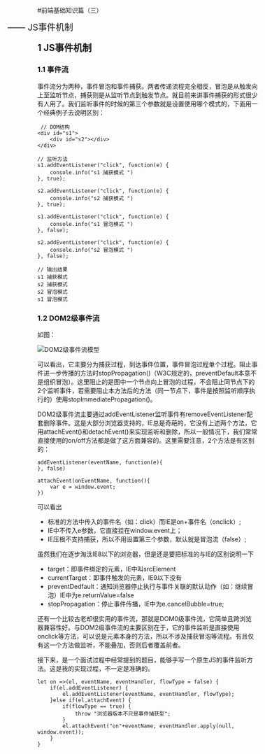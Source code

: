 #前端基础知识篇（三）

<span style="position: absolute; left: 160px; font-size:20px;">—— JS事件机制</span><br />
## 1 JS事件机制

### 1.1 事件流
事件流分为两种，事件冒泡和事件捕获。两者传递流程完全相反，冒泡是从触发向上至监听节点，捕获则是从监听节点到触发节点。就目前来讲事件捕获的形式很少有人用了。我们监听事件的时候的第三个参数就是设置使用哪个模式的，下面用一个经典例子去说明区别：

     // DOM结构
    <div id="s1">
        <div id="s2"></div>
    </div>
    
    // 监听方法
    s1.addEventListener("click", function(e) {
        console.info("s1 捕获模式 ")
    }, true);

    s2.addEventListener("click", function(e) {
        console.info("s2 捕获模式 ")
    }, true);

    s1.addEventListener("click", function(e) {
        console.info("s1 冒泡模式 ")
    }, false);

    s2.addEventListener("click", function(e) {
        console.info("s2 冒泡模式 ")
    }, false);

    // 输出结果
    s1 捕获模式
    s2 捕获模式
    s2 冒泡模式
    s1 冒泡模式

### 1.2 DOM2级事件流
如图：

![DOM2级事件流模型](https://i.imgur.com/XzWbTv9.png)

可以看出，它主要分为捕获过程，到达事件位置，事件冒泡过程单个过程。阻止事件进一步传播的方法时stopPropagation()（W3C规定的，preventDefault本意不是组织冒泡）。这里阻止的是图中一个节点向上冒泡的过程，不会阻止同节点下的2个监听事件，若需要阻止本方法后的方法（同一节点下，事件是按照监听顺序执行的）使用stopImmediatePropagation()。

DOM2级事件流主要通过addEventListener监听事件有removeEventListener配套删除事件。这是大部分浏览器支持的，IE总是奇葩的，它没有上述两个方法，它用attachEvent()和detachEvent()来实现监听和删除，所以一般情况下，我们常常直接使用的on/off方法都是做了这方面兼容的。这里需要注意，2个方法是有区别的：

    addEventListener(eventName, function(e){
    }, false)

    attachEvent(onEventName, function(){
        var e = window.event;
    })

可以看出

- 标准的方法中传入的事件名（如：click）而IE是on+事件名（onclick）;
- IE中不传入e参数，它直接挂在window.event上；
- IE压根不支持捕获，所以不用设置第三个参数，默认就是冒泡流（false）;

虽然我们在逐步淘汰IE8以下的浏览器，但是还是要把标准的与IE的区别说明一下

- target：即事件绑定的元素，IE中叫srcElement
- currentTarget：即事件触发的元素，IE9以下没有
- preventDedfault：通知浏览器停止执行与事件关联的默认动作（如：继续冒泡）IE中为e.returnValue=false
- stopPropagation：停止事件传播，IE中为e.cancelBubble=true;

还有一个比较古老却很实用的事件流，那就是DOM0级事件流，它简单且跨浏览器兼容性好。与DOM2级事件流的主要区别在于，它的事件监听是直接使用onclick等方法，可以说是元素本身的方法，所以不涉及捕获冒泡等流程。有且仅有这一个方法做监听，不能叠加，否则后者覆盖前者。

接下来，是一个面试过程中经常提到的题目，能够手写一个原生JS的事件监听方法。这是我的实现过程，不一定是准确的。

    let on =>(el, eventName, eventHandler, flowType = false) {
        if(el.addEventListener) {
            el.addEventListener(eventName, eventHandler, flowType);
        }else if(el.attachEvent) {
            if(flowType == true) {
                throw "浏览器版本不只是事件捕获型";
            }
            el.attachEvent("on"+eventName, eventHandler.apply(null, window.event));
        }
    }
